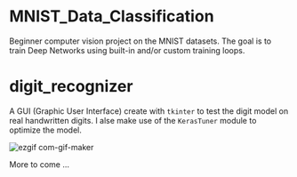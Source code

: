 # MNIST_Data_Classification

Beginner computer vision project on the MNIST datasets.
The goal is to train Deep Networks using built-in and/or custom training loops.

# digit_recognizer

A GUI (Graphic User Interface) create with `tkinter` to test the digit model on real handwritten digits.
I alse make use of the `KerasTuner` module to optimize the model. 

![ezgif com-gif-maker](https://user-images.githubusercontent.com/29597762/165047279-bddfcf1f-2405-4af2-a5de-ceac7f90501c.gif)



More to come ...
